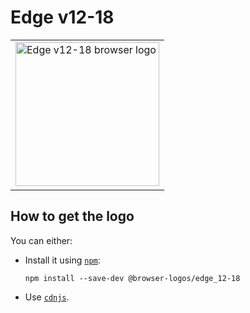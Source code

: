 Edge v12-18
===========

<table>
    <tr height=240>
        <td>
            <a href="https://github.com/alrra/browser-logos/tree/82c7d89bf57570b6daa82f967908e344161e38fa/src/archive/edge_12-18">
                <img width=230 src="https://raw.githubusercontent.com/alrra/browser-logos/82c7d89bf57570b6daa82f967908e344161e38fa/src/archive/edge_12-18/edge_12-18_512x512.png" alt="Edge v12-18 browser logo">
            </a>
        </td>
    </tr>
</table>

How to get the logo
-------------------

You can either:

* Install it using [`npm`][npm]:

  `npm install --save-dev @browser-logos/edge_12-18`

* Use [`cdnjs`][cdnjs].

<!-- Link labels: -->

[cdnjs]: https://cdnjs.com/libraries/browser-logos
[npm]: https://www.npmjs.com/

